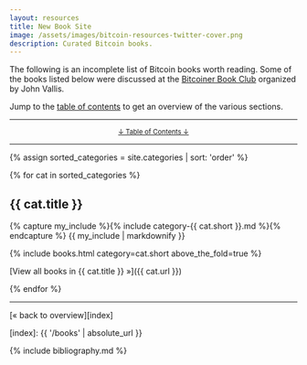 ```yaml
---
layout: resources
title: New Book Site
image: /assets/images/bitcoin-resources-twitter-cover.png
description: Curated Bitcoin books.
---
```


The following is an incomplete list of Bitcoin books worth reading. Some of the
books listed below were discussed at the [Bitcoiner Book
Club](https://www.youtube.com/playlist?list=PL8GxRkxnvMl3_O3DYNQJFnVBvvt8A9qqW)
organized by John Vallis.

Jump to the [table of contents](#toc) to get an overview of the various sections.

---

<center>
  <p><small><a href="#toc">↓ Table of Contents ↓</a></small></p>
</center>

---

{% assign sorted_categories = site.categories | sort: 'order' %}

{% for cat in sorted_categories %}

## {{ cat.title }}

{% capture my_include %}{% include category-{{ cat.short }}.md %}{% endcapture %}
{{ my_include | markdownify }}

{% include books.html category=cat.short above_the_fold=true %}

[View all books in {{ cat.title }} »]({{ cat.url }})

{% endfor %}

---

[« back to overview][index]

[index]: {{ '/books' | absolute_url }}

{% include bibliography.md %}
